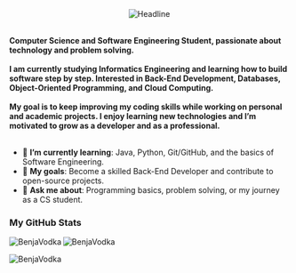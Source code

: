 <div>
  <div align=center>
        <img src="https://readme-typing-svg.herokuapp.com?color=%236FDA44&size=32&center=true&vCenter=true&width=600&height=50&lines=Hi+there+I'm+Fathy+%F0%9F%91%8B;Computer+Science+Student;Back-End+Engineer;Problem+Solver;Freelancer;Open-Source+Enthusiast" alt="Headline" />
    </div>
  <div align=left>
    <br>
    <p>
      <strong>
        Computer Science and Software Engineering Student, passionate about technology and problem solving.<br><br>
        I am currently studying Informatics Engineering and learning how to build software step by step.  
        Interested in Back-End Development, Databases, Object-Oriented Programming, and Cloud Computing.<br><br>
        My goal is to keep improving my coding skills while working on personal and academic projects.  
        I enjoy learning new technologies and I’m motivated to grow as a developer and as a professional.<br><br>
      </strong>
    </p>
    <ul>
      <li>🌱 <b>I’m currently learning</b>: Java, Python, Git/GitHub, and the basics of Software Engineering.</li>
      <li>🎯 <b>My goals</b>: Become a skilled Back-End Developer and contribute to open-source projects.</li>
      <li>💬 <b>Ask me about</b>: Programming basics, problem solving, or my journey as a CS student.</li>
    </ul>
  </div>
</div>

<h3>My GitHub Stats</h3>
<p>
  <img align="left" src="https://github-readme-stats.vercel.app/api/top-langs?username=BenjaVodka&show_icons=true&theme=dark&locale=en&layout=compact" alt="BenjaVodka" />
</p>
<p>
  <img align="center" src="https://github-readme-stats.vercel.app/api?username=BenjaVodka&show_icons=true&theme=dark&locale=en" alt="BenjaVodka" />
</p>
<p>
  <img align="center" src="https://github-readme-streak-stats.herokuapp.com/?user=BenjaVodka&theme=dark" alt="BenjaVodka" />
</p>


